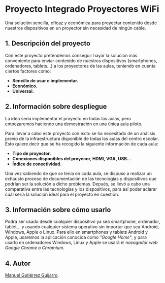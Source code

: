 # Proyecto Integrado Proyectores WiFi

Una solución sencilla, eficaz y económica para proyectar contenido desde nuestros dispositivos en un proyector sin necesidad de ningún cable.

## 1. Descripción del proyecto

Con este proyecto pretendemos conseguir hayar la solución más conveniente para enviar contenido de nuestros dispositivos (smartphones, ordenadores, tablets...) a los proyectores de las aulas, teniendo en cuenta ciertos factores como:
* **Sencillo de usar e implementar.**
* **Económico.**
* **Universal.**

## 2. Información sobre despliegue

La idea sería implementar el proyecto en todas las aulas, pero empezaremos haciendo una demostración en una única aula piloto.

Para llevar a cabo este proyecto con éxito se ha necesitado de un análisis previo de la infraestructura disponible de todas las aulas del centro escolar. Esto quiere decir que se ha recogido la siguiente información de cada aula:
* **Tipo de proyector.**
* **Conexiones disponibles del proyecor, HDMI, VGA, USB...**
* **Índice de conectividad.**

Una vez sabiendo de que se tenía en cada aula, se dispuso a realizar un exhausto proceso de documentación de las tecnologías y dispositivos que podrían ser la solución a dicho problemas. Depués, se llevó a cabo una comparativa entre las tecnologías y los dispositivos, para así poder aclarar cuál sería la solución ideal para el proyecto en cuestión.

## 3. Información sobre cómo usarlo

Podrá ser usado desde cualquier dispositivo ya sea smartphone, ordenador, tablet... y usando cualquier sistema operativo sin importar que sea Android, Windows, Apple o Linux.
Para ello en smartphones y tablets Android y Apple, usaremos la aplicación conocida como _"Google Home"_, y para usarlo en ordenadores Windows, Linux y Apple se usará el _navagador web Google Chrome o Chromium_.

## 4. Autor

[Manuel Gutiérrez Guijarro](https://github.com/manuelgutierrezguijarro).
